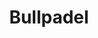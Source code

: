 ---
id: bullpadel
parent: /wiki/racchette/
permalink: /wiki/racchette/bullpadel/
images:
    - /images/wiki/brands/bullpadel.webp
title: Bullpadel
brand: bullpadel
marca: bullpadel
description: Marca leader del settore, di origine iberica, sponsorizza molti ta i giocatori più forti del circuito World Padel Tour, come Paquito Navarro, Maxi Sanchez, la coppia Chingotto-Tello e Ariana Sanchez, numero 1 del ranking Femminile. Tecnologia, innovazione ed Hesacore di serie per i modelli top di gomma e ottimi materiali costruttivi anche per le altre linee.
---
